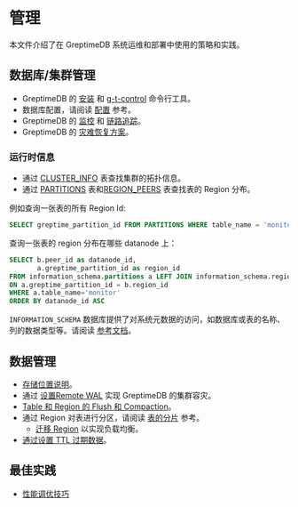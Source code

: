 # 管理

本文件介绍了在 GreptimeDB 系统运维和部署中使用的策略和实践。

## 数据库/集群管理

* GreptimeDB 的 [安装](/getting-started/installation/overview.md) 和 [g-t-control](/reference/gtctl.md) 命令行工具。
* 数据库配置，请阅读 [配置](/user-guide/deployments/configuration.md) 参考。
* GreptimeDB 的 [监控](/user-guide/operations/monitoring.md) 和 [链路追踪](/user-guide/operations/tracing.md)。
* GreptimeDB 的 [灾难恢复方案](/user-guide/operations/disaster-recovery/overview.md)。

### 运行时信息

* 通过 [CLUSTER_INFO](/reference/sql/information-schema/cluster-info.md) 表查找集群的拓扑信息。
* 通过 [PARTITIONS](/reference/sql/information-schema/partitions.md) 表和[REGION_PEERS](/reference/sql/information-schema/region-peers.md) 表查找表的 Region 分布。

例如查询一张表的所有 Region Id:

```sql
SELECT greptime_partition_id FROM PARTITIONS WHERE table_name = 'monitor'
```

查询一张表的 region 分布在哪些 datanode 上：

```sql
SELECT b.peer_id as datanode_id,
       a.greptime_partition_id as region_id
FROM information_schema.partitions a LEFT JOIN information_schema.region_peers b
ON a.greptime_partition_id = b.region_id
WHERE a.table_name='monitor'
ORDER BY datanode_id ASC
```

`INFORMATION_SCHEMA` 数据库提供了对系统元数据的访问，如数据库或表的名称、列的数据类型等。请阅读 [参考文档](/reference/sql/information-schema/overview.md)。

## 数据管理

* [存储位置说明](/user-guide/concepts/storage-location.md)。
* 通过 [设置Remote WAL](./remote-wal/quick-start.md) 实现 GreptimeDB 的集群容灾。
* [Table 和 Region 的 Flush 和 Compaction](/reference/sql/admin.md##管理函数)。
* 通过 Region 对表进行分区，请阅读 [表的分片](/contributor-guide/frontend/table-sharding.md) 参考。
  * [迁移 Region](./data-management/region-migration.md) 以实现负载均衡。
* [通过设置 TTL 过期数据](/user-guide/concepts/features-that-you-concern.md#can-i-set-ttl-or-retention-policy-for-different-tables-or-measurements)。

## 最佳实践

* [性能调优技巧](/user-guide/operations/performance-tuning-tips.md)